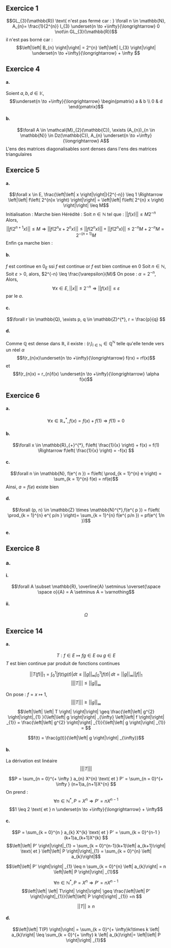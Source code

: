 ## Exercice 1
$$GL_{3}(\mathbb{R}) \text{ n'est pas fermé car : } \forall n \in \mathbb{N}, A_{n}= \frac{1}{2^{n}} I_{3} \underset{n \to +\infty}{\longrightarrow} 0 \not\in GL_{3}(\mathbb{R})$$
il n'est pas borné car : 
$$\left|\left| B_{n} \right|\right| = 2^{n} \left|\left| I_{3} \right|\right| \underset{n \to +\infty}{\longrightarrow} + \infty $$

## Exercice 4
#### a.
Soient $a, b, d \in \mathbb{K}$, 
$$\underset{n \to +\infty}{\longrightarrow} \begin{pmatrix}
a & b \\
0 & d
\end{pmatrix}$$

#### b.
$$\forall A \in \mathcal{M}_{2}(\mathbb{C}), \exists (A_{n})_{n \in \mathbb{N}} \in Dz(\mathbb{C}), A_{n} \underset{n \to +\infty}{\longrightarrow}  A$$
L'ens des matrices diagonalisables sont denses dans l'ens des matrices triangulaires




## Exercice 5
#### a.
$$\forall x \in E, \frac{\left|\left| x \right|\right|}{2^{-n}} \leq 1 \Rightarrow \left|\left| f\left( 2^{n}x \right) \right|\right| = \left|\left| f\left( 2^{n} x \right) \right|\right|  \leq M$$
Initialisation : Marche bien
Hérédité : 
Soit $n \in \mathbb{N}$ tel que : $\left|\left| f(x) \right|\right| \leq M{2}^{-n}$
Alors, 
$$\left|\left| f(2^{n+1}x) \right|\right| \leq M \Rightarrow \left|\left| f(2^{n}x + 2^{n} x) \right|\right| \leq \left|\left| f(2^{n}x)  \right|\right|+ \left|\left|   f(2^{n}x) \right|\right|\leq 2^{-n}M + 2^{-n}M = 2^{-(n+1)}M $$
Enfin ça marche bien :

#### b.
$f$ est continue en $0_{E}$ ssi $f$ est continue
or $f$ est bien continue en 0
Soit $n \in \mathbb{N}$, 
Soit $\varepsilon>0$, alors, $2^{-n} \leq \frac{\varepsilon}{M}$ 
On pose : $\alpha = 2^{-n}$, 
Alors, 
$$\forall x \in E, \left|\left| x \right|\right| \leq 2^{-n} \Rightarrow \left|\left| f(x) \right|\right| \leq \varepsilon $$
par le $a.$

#### c.
$$\forall r \in \mathbb{Q}, \exists p, q \in \mathbb{Z}^{*}, r = \frac{p}{q} $$

#### d.
Comme $\mathbb{Q}$ est dense dans $\mathbb{R}$, il existe : $(r_{i})_{i \in \mathbb{N}} \in \mathbb{Q}^{\mathbb{N}}$ telle qu'elle tende vers un réel $\alpha$
$$f(r_{n}x)\underset{n \to +\infty}{\longrightarrow} f(rx) = rf(x)$$
et 
$$f(r_{n}x) = r_{n}f(x) \underset{n \to +\infty}{\longrightarrow} \alpha f(x)$$

## Exercice 6
####  a.
$$\forall x \in \mathbb{R}_{+}^{*}, f(x) = f(x) + f(1) \Rightarrow f(1)=0$$

#### b.
$$\forall x \in \mathbb{R}_{+}^{*}, f\left( \frac{1}{x} \right) + f(x) = f(1) \Rightarrow  f\left( \frac{1}{x} \right) = -f(x) $$

#### c.
$$\forall n \in \mathbb{N}, f(e^{ n }) = f\left( \prod_{k = 1}^{n} e \right) = \sum_{k = 1}^{n} f(e) = nf(e)$$
Ainsi, $a = f(e)$ existe bien

#### d.
$$\forall (p, n) \in \mathbb{Z} \times \mathbb{N}^{*},f(e^{ p }) = f\left( \prod_{k = 1}^{n} e^{ p/n } \right)= \sum_{k =  1}^{n} f(e^{ p/n }) = pf(e^{ 1/n })$$

#### e.



## Exercice 8
### a.
#### i.
$$\forall A \subset \mathbb{R}, \overline{A} \setminus \overset{\space \space o}{A} = A \setminus A = \varnothing$$

#### ii.
$$\Omega$$

## Exercice 14
#### a.
$$T :f \in E \mapsto fg \in E \text{ ou } g \in E$$
$T$ est bien continue par produit de fonctions continues

$$\left|\left| T(f) \right|\right| _{1} = \int _{0}^{1} \left| f(t)g(t)\right|dt \leq \left|\left| g \right|\right| _{\infty} \int _{0}^{1} \left| f(t)\right| \, dt  = \left|\left| g \right|\right| _{\infty} \left|\left| f \right|\right| _{1}$$
$$\left|\left| \left| T\right| \right|\right| \leq \left|\left| g \right|\right| _{\infty}$$

On pose : $f = x\mapsto 1$, 
$$\left|\left| \left| T\right| \right|\right| \geq \left|\left| g \right|\right| _{\infty}$$
$$\left|\left| \left| T \right| \right|\right| \geq \frac{\left|\left| g^{2} \right|\right|_{1} }{\left|\left| g \right|\right| _{\infty} \left|\left| f \right|\right| _{1}} = \frac{\left|\left| g^{2} \right|\right| _{1}}{\left|\left| g \right|\right| _{1}} =  $$

$$f(t) = \frac{g(t)}{\left|\left| g \right|\right| _{\infty}}$$



#### b.
La dérivation est linéaire
$$\left|\left| \left| T\right| \right|\right| $$

$$P = \sum_{n = 0}^{+ \infty } a_{n} X^{n} \text{ et } P' = \sum_{n = 0}^{+ \infty } (n+1)a_{n+1}X^{n} $$
On prend : 
$$\forall n \in \mathbb{N}^{*}, P = X^{n} \Rightarrow P' = nX^{n-1}$$
$$1 \leq 2 \text{ et } n \underset{n \to +\infty}{\longrightarrow} + \infty$$


#### c.
$$P = \sum_{k = 0}^{n } a_{k} X^{k} \text{ et } P' = \sum_{k = 0}^{n-1 } (k+1)a_{k+1}X^{k} $$
$$\left|\left| P' \right|\right|_{1} = \sum_{k = 0}^{n-1}(k+1)\left| a_{k+1}\right|  \text{ et } \left|\left| P \right|\right|_{1} = \sum_{k = 0}^{n} \left| a_{k}\right|$$

$$\left|\left| P' \right|\right| _{1} \leq n \sum_{k = 0}^{n} \left| a_{k}\right| = n \left|\left| P \right|\right| _{1}$$

$$\forall n \in \mathbb{N}^{*}, P = X^{n} \Rightarrow P' = n X^{n-1}$$
$$\left|\left| \left| T\right| \right|\right| \geq \frac{\left|\left| P' \right|\right|_{1}}{\left|\left| P \right|\right| _{1}} =n $$

$$\left|\left| T \right|\right| \geq n$$

#### d.
$$\left|\left| T(P) \right|\right| = \sum_{k = 0}^{+ \infty}k!\times k \left| a_{k}\right| \leq \sum_{k = 0}^{+ \infty} k \left| a_{k}\right|= \left|\left| P \right|\right| _{1}$$
